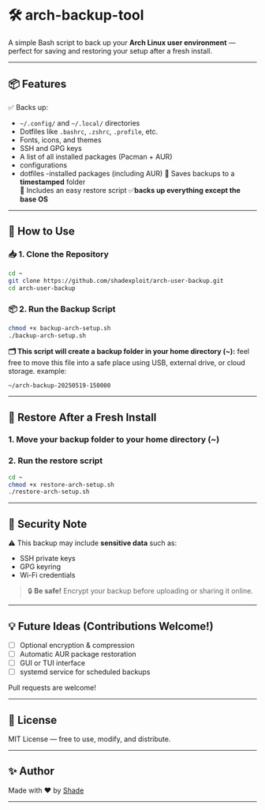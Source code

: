 # 🛠️ arch-backup-tool

A simple Bash script to back up your **Arch Linux user environment** — perfect for saving and restoring your setup after a fresh install.

---

## 📦 Features

✅ Backs up:
- `~/.config/` and `~/.local/` directories  
- Dotfiles like `.bashrc`, `.zshrc`, `.profile`, etc.  
- Fonts, icons, and themes  
- SSH and GPG keys  
- A list of all installed packages (Pacman + AUR)
- configurations
- dotfiles
-installed packages (including AUR)
📁 Saves backups to a **timestamped** folder  
🔁 Includes an easy restore script
✅**backs up everything except the base OS**

---

## 🔧 How to Use

### 📥 1. Clone the Repository

```bash
cd ~
git clone https://github.com/shadexploit/arch-user-backup.git
cd arch-user-backup
````

### 📦 2. Run the Backup Script

```bash
chmod +x backup-arch-setup.sh
./backup-arch-setup.sh
```

**🗂️ This script will create a backup folder in your home directory (~):**
feel free to move this file into a safe place using USB, external drive, or cloud storage.
example:
```
~/arch-backup-20250519-150000
```

---

## 🔁 Restore After a Fresh Install

### 1. Move your backup folder to your home directory (~) 

### 2. Run the restore script

```bash
cd ~
chmod +x restore-arch-setup.sh
./restore-arch-setup.sh
```

---

## 🔐 Security Note

⚠️ This backup may include **sensitive data** such as:

* SSH private keys
* GPG keyring
* Wi-Fi credentials

> 🔒 **Be safe!** Encrypt your backup before uploading or sharing it online.

---

## 💡 Future Ideas (Contributions Welcome!)

* [ ] Optional encryption & compression
* [ ] Automatic AUR package restoration
* [ ] GUI or TUI interface
* [ ] systemd service for scheduled backups

Pull requests are welcome!

---

## 📜 License

MIT License — free to use, modify, and distribute.

---

## ✨ Author

Made with ❤️ by [Shade](https://github.com/shadexploit)

---
